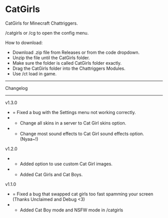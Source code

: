 # CatGirls
CatGirls for Minecraft Chattriggers.

/catgirls or /cg to open the config menu.

How to download:
 - Download .zip file from Releases or from the code dropdown.
 - Unzip the file until the CatGirls folder.
 - Make sure the folder is called CatGirls folder exactly.
 - Drag the CatGirls folder into the Chattriggers Modules.
 - Use /ct load in game.

 ----------
 
 Changelog
 
 ----------
 
 v1.3.0
 - = Fixed a bug with the Settings menu not working correctly.
 - + Change all skins in a server to Cat Girl skins option.
 - + Change most sound effects to Cat Girl sound effects option. (Nyaa~!)
 
 v1.2.0
 - + Added option to use custom Cat Girl images.
 - + Added Cat Girls and Cat Boys.
 
 v1.1.0
 - = Fixed a bug that swapped cat girls too fast spamming your screen (Thanks Unclaimed and Debug <3)
 - + Added Cat Boy mode and NSFW mode in /catgirls

